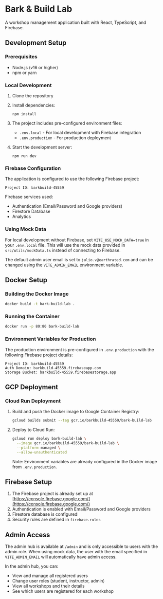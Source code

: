 # Bark & Build Lab

A workshop management application built with React, TypeScript, and Firebase.

## Development Setup

### Prerequisites

- Node.js (v16 or higher)
- npm or yarn

### Local Development

1. Clone the repository
2. Install dependencies:
   ```
   npm install
   ```
3. The project includes pre-configured environment files:
   - `.env.local` - For local development with Firebase integration
   - `.env.production` - For production deployment

4. Start the development server:
   ```
   npm run dev
   ```

### Firebase Configuration

The application is configured to use the following Firebase project:

```
Project ID: barkbuild-45559
```

Firebase services used:
- Authentication (Email/Password and Google providers)
- Firestore Database
- Analytics

### Using Mock Data

For local development without Firebase, set `VITE_USE_MOCK_DATA=true` in your `.env.local` file. This will use the mock data provided in `src/utils/mockData.ts` instead of connecting to Firebase.

The default admin user email is set to `julio.v@earthrated.com` and can be changed using the `VITE_ADMIN_EMAIL` environment variable.

## Docker Setup

### Building the Docker Image

```bash
docker build -t bark-build-lab .
```

### Running the Container

```bash
docker run -p 80:80 bark-build-lab
```

### Environment Variables for Production

The production environment is pre-configured in `.env.production` with the following Firebase project details:

```
Project ID: barkbuild-45559
Auth Domain: barkbuild-45559.firebaseapp.com
Storage Bucket: barkbuild-45559.firebasestorage.app
```

## GCP Deployment

### Cloud Run Deployment

1. Build and push the Docker image to Google Container Registry:
   ```bash
   gcloud builds submit --tag gcr.io/barkbuild-45559/bark-build-lab
   ```

2. Deploy to Cloud Run:
   ```bash
   gcloud run deploy bark-build-lab \
     --image gcr.io/barkbuild-45559/bark-build-lab \
     --platform managed \
     --allow-unauthenticated
   ```

   Note: Environment variables are already configured in the Docker image from `.env.production`.

## Firebase Setup

1. The Firebase project is already set up at [https://console.firebase.google.com/](https://console.firebase.google.com/)
2. Authentication is enabled with Email/Password and Google providers
3. Firestore database is configured
4. Security rules are defined in `firebase.rules`

## Admin Access

The admin hub is available at `/admin` and is only accessible to users with the admin role. When using mock data, the user with the email specified in `VITE_ADMIN_EMAIL` will automatically have admin access.

In the admin hub, you can:
- View and manage all registered users
- Change user roles (student, instructor, admin)
- View all workshops and their details
- See which users are registered for each workshop
